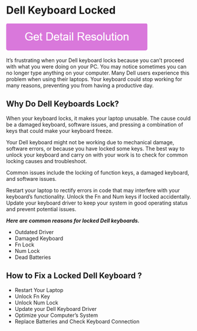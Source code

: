 # Dell Keyboard Locked

[![Dell Keyboard Locked](pink.png)](https://github.com/bitwarsoft/dell.keyboard.locked)

It’s frustrating when your Dell keyboard locks because you can’t proceed with what you were doing on your PC. You may notice sometimes you can no longer type anything on your computer. Many Dell users experience this problem when using their laptops. Your keyboard could stop working for many reasons, preventing you from having a productive day. 

## Why Do Dell Keyboards Lock?

When your keyboard locks, it makes your laptop unusable. The cause could be a damaged keyboard, software issues, and pressing a combination of keys that could make your keyboard freeze.

Your Dell keyboard might not be working due to mechanical damage, software errors, or because you have locked some keys. The best way to unlock your keyboard and carry on with your work is to check for common locking causes and troubleshoot. 

Common issues include the locking of function keys, a damaged keyboard, and software issues.

Restart your laptop to rectify errors in code that may interfere with your keyboard’s functionality. Unlock the Fn and Num keys if locked accidentally. Update your keyboard driver to keep your system in good operating status and prevent potential issues.

_**Here are common reasons for locked Dell keyboards.**_

* Outdated Driver
* Damaged Keyboard
* Fn Lock
* Num Lock
* Dead Batteries

## How to Fix a Locked Dell Keyboard ?

* Restart Your Laptop
* Unlock Fn Key
* Unlock Num Lock
* Update your Dell Keyboard Driver
* Optimize your Computer’s System
* Replace Batteries and Check Keyboard Connection
